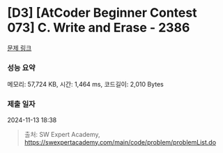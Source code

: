 # [D3] [AtCoder Beginner Contest 073] C. Write and Erase - 2386 

[문제 링크](https://swexpertacademy.com/main/code/problem/problemDetail.do?contestProbId=AV6C3DA6AAoDFAU4) 

### 성능 요약

메모리: 57,724 KB, 시간: 1,464 ms, 코드길이: 2,010 Bytes

### 제출 일자

2024-11-13 18:38



> 출처: SW Expert Academy, https://swexpertacademy.com/main/code/problem/problemList.do